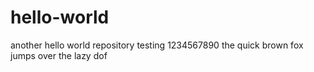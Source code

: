 # hello-world
another hello world repository
testing 1234567890
the quick brown fox jumps over the lazy dof
